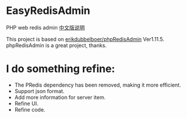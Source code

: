 # EasyRedisAdmin
PHP web redis admin [中文版说明](./README-CN.md)

This project is based on [erikdubbelboer/phpRedisAdmin](https://github.com/ErikDubbelboer/phpRedisAdmin) Ver1.11.5. phpRedisAdmin is a great project, thanks.

I do something refine:
====
* The PRedis dependency has been removed, making it more efficient.
* Support json format.
* Add more information for server item.
* Refine UI.
* Refine code.
